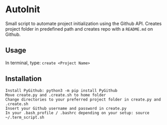 # AutoInit
Small script to automate project initialization using the Github API.
Creates project folder in predefined path and creates repo with a `README.md` on Github.


## Usage
In terminal, type: ```create <Project Name>```


## Installation
```
Install PyGithub: python3 -m pip install PyGithub
Move create.py and .create.sh to home folder
Change directories to your preferred project folder in create.py and .create.sh
Insert your Github username and password in create.py
In your .bash_profile / .bashrc depending on your setup: source ~/.term_script.sh
```


